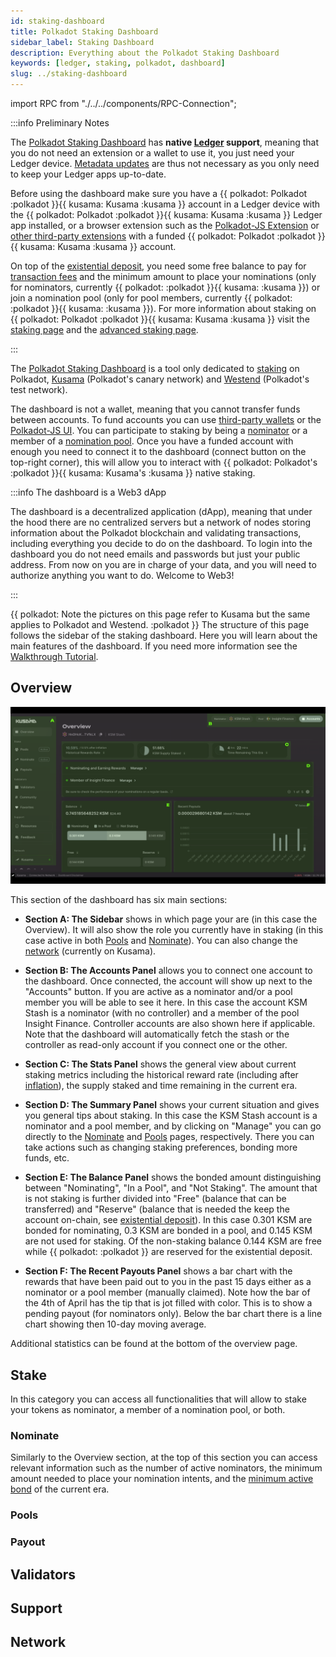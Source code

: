 ```yaml
---
id: staking-dashboard
title: Polkadot Staking Dashboard
sidebar_label: Staking Dashboard
description: Everything about the Polkadot Staking Dashboard
keywords: [ledger, staking, polkadot, dashboard]
slug: ../staking-dashboard
---
```


import RPC from "./../../components/RPC-Connection";

:::info Preliminary Notes

The [Polkadot Staking Dashboard](https://staking.polkadot.network/#/overview) has **native
[Ledger](./ledger.md) support**, meaning that you do not need an extension or a wallet to use it,
you just need your Ledger device. [Metadata updates](../learn/learn-extrinsics.md#metadata-updates)
are thus not necessary as you only need to keep your Ledger apps up-to-date.

Before using the dashboard make sure you have a
{{ polkadot: Polkadot :polkadot }}{{ kusama: Kusama :kusama }} account in a Ledger device with the
{{ polkadot: Polkadot :polkadot }}{{ kusama: Kusama :kusama }} Ledger app installed, or a browser
extension such as the [Polkadot-JS Extension](./polkadotjs.md#polkadot-js-extension) or
[other third-party extensions](./wallets.md#browser-extensions) with a funded
{{ polkadot: Polkadot :polkadot }}{{ kusama: Kusama :kusama }} account.

On top of the [existential deposit](../learn/learn-accounts.md#existential-deposit-and-reaping), you
need some free balance to pay for [transaction fees](../learn/learn-transaction-fees.md) and the
minimum amount to place your nominations (only for nominators, currently
{{ polkadot: __<RPC network="polkadot" path="query.staking.minNominatorBond" defaultValue={2500000000000} filter="humanReadable"/>__ :polkadot }}{{ kusama: __<RPC network="kusama" path="query.staking.minNominatorBond" defaultValue={100000000000} filter="humanReadable"/>__ :kusama }})
or join a nomination pool (only for pool members, currently
{{ polkadot: __<RPC network="polkadot" path="query.nominationPools.minJoinBond" defaultValue={10000000000} filter="humanReadable"/>__ :polkadot }}{{ kusama: __<RPC network="kusama" path="query.nominationPools.minJoinBond" defaultValue={1667000000} filter="humanReadable"/>__ :kusama }}).
For more information about staking on {{ polkadot: Polkadot :polkadot }}{{ kusama: Kusama :kusama }}
visit the [staking page](../learn/learn-staking.md) and the
[advanced staking page](../learn/learn-staking-advanced.md).

:::

The [Polkadot Staking Dashboard](https://staking.polkadot.network/#/overview) is a tool only
dedicated to [staking](../learn/learn-staking.md) on Polkadot,
[Kusama](../learn/learn-kusama-vs-polkadot.md) (Polkadot's canary network) and
[Westend](../maintain/maintain-networks.md#westend-test-network) (Polkadot's test network).

The dashboard is not a wallet, meaning that you cannot transfer funds between accounts. To fund
accounts you can use [third-party wallets](./wallets.md) or the
[Polkadot-JS UI](./polkadotjs-ui.md). You can participate to staking by being a
[nominator](../learn/learn-nominator.md) or a member of a
[nomination pool](../learn/learn-nomination-pools.md). Once you have a funded account with enough
you need to connect it to the dashboard (connect button on the top-right corner), this will allow
you to interact with {{ polkadot: Polkadot's :polkadot }}{{ kusama: Kusama's :kusama }} native
staking.

:::info The dashboard is a Web3 dApp

The dashboard is a decentralized application (dApp), meaning that under the hood there are no
centralized servers but a network of nodes storing information about the Polkadot blockchain and
validating transactions, including everything you decide to do on the dashboard. To login into the
dashboard you do not need emails and passwords but just your public address. From now on you are in
charge of your data, and you will need to authorize anything you want to do. Welcome to Web3!

:::

{{ polkadot: Note the pictures on this page refer to Kusama but the same applies to Polkadot and Westend. :polkadot }}
The structure of this page follows the sidebar of the staking dashboard. Here you will learn about
the main features of the dashboard. If you need more information see the
[Walkthrough Tutorial](https://youtu.be/hvXLc4H7rA4).

## Overview

![dashboard overview](../assets/dashboard-overview.png)

This section of the dashboard has six main sections:

- **Section A: The Sidebar** shows in which page your are (in this case the Overview). It will also
  show the role you currently have in staking (in this case active in both [Pools](#pools) and
  [Nominate](#nominate)). You can also change the [network](#network) (currently on Kusama).

- **Section B: The Accounts Panel** allows you to connect one account to the dashboard. Once
  connected, the account will show up next to the "Accounts" button. If you are active as a
  nominator and/or a pool member you will be able to see it here. In this case the account KSM Stash
  is a nominator (with no controller) and a member of the pool Insight Finance. Controller accounts
  are also shown here if applicable. Note that the dashboard will automatically fetch the stash or
  the controller as read-only account if you connect one or the other.

- **Section C: The Stats Panel** shows the general view about current staking metrics including the
  historical reward rate (including after
  [inflation](../learn/learn-staking-advanced.md#inflation)), the supply staked and time remaining
  in the current era.

- **Section D: The Summary Panel** shows your current situation and gives you general tips about
  staking. In this case the KSM Stash account is a nominator and a pool member, and by clicking on
  "Manage" you can go directly to the [Nominate](#nominate) and [Pools](#pools) pages, respectively.
  There you can take actions such as changing staking preferences, bonding more funds, etc.

- **Section E: The Balance Panel** shows the bonded amount distinguishing between "Nominating", "In
  a Pool", and "Not Staking". The amount that is not staking is further divided into "Free" (balance
  that can be transferred) and "Reserve" (balance that is needed the keep the account on-chain, see
  [existential deposit](../learn/learn-accounts.md#existential-deposit-and-reaping)). In this case
  0.301 KSM are bonded for nominating, 0.3 KSM are bonded in a pool, and 0.145 KSM are not used for
  staking. Of the non-staking balance 0.144 KSM are free while
  {{ polkadot: __<RPC network="kusama" path="consts.balances.existentialDeposit" defaultValue={333000000} filter="humanReadable"/>__ :polkadot }}
  are reserved for the existential deposit.

- **Section F: The Recent Payouts Panel** shows a bar chart with the rewards that have been paid out
  to you in the past 15 days either as a nominator or a pool member (manually claimed). Note how the
  bar of the 4th of April has the tip that is jot filled with color. This is to show a pending
  payout (for nominators only). Below the bar chart there is a line chart showing then 10-day moving
  average.

Additional statistics can be found at the bottom of the overview page.

## Stake

In this category you can access all functionalities that will allow to stake your tokens as
nominator, a member of a nomination pool, or both.

### Nominate

Similarly to the Overview section, at the top of this section you can access relevant information
such as the number of active nominators, the minimum amount needed to place your nomination intents,
and the
[minimum active bond](../learn/learn-nominator.md#minimum-active-nomination-to-receive-staking-rewards)
of the current era.

### Pools

### Payout

## Validators

## Support

## Network
